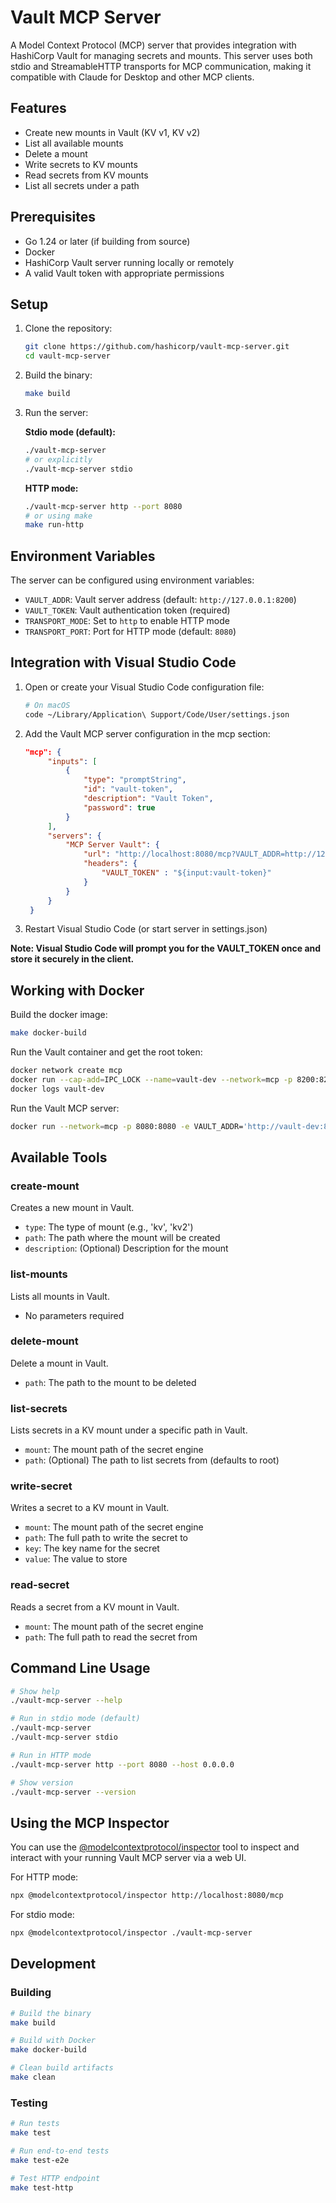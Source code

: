 # Vault MCP Server

A Model Context Protocol (MCP) server that provides integration with HashiCorp
Vault for managing secrets and mounts. This server uses both stdio and StreamableHTTP
transports for MCP communication, making it compatible with Claude for Desktop 
and other MCP clients.

## Features

- Create new mounts in Vault (KV v1, KV v2)
- List all available mounts
- Delete a mount
- Write secrets to KV mounts
- Read secrets from KV mounts
- List all secrets under a path

## Prerequisites
- Go 1.24 or later (if building from source)
- Docker
- HashiCorp Vault server running locally or remotely
- A valid Vault token with appropriate permissions

## Setup

1. Clone the repository:
    ```bash
    git clone https://github.com/hashicorp/vault-mcp-server.git
    cd vault-mcp-server
    ```

2. Build the binary:
    ```bash
    make build
    ```

3. Run the server:

    **Stdio mode (default):**
    ```bash
    ./vault-mcp-server
    # or explicitly
    ./vault-mcp-server stdio
    ```

    **HTTP mode:**
    ```bash
    ./vault-mcp-server http --port 8080
    # or using make
    make run-http
    ```

## Environment Variables

The server can be configured using environment variables:

- `VAULT_ADDR`: Vault server address (default: `http://127.0.0.1:8200`)
- `VAULT_TOKEN`: Vault authentication token (required)
- `TRANSPORT_MODE`: Set to `http` to enable HTTP mode
- `TRANSPORT_PORT`: Port for HTTP mode (default: `8080`)

## Integration with Visual Studio Code

1. Open or create your Visual Studio Code configuration file:

    ```bash
    # On macOS
    code ~/Library/Application\ Support/Code/User/settings.json
    ```

2. Add the Vault MCP server configuration in the mcp section:

    ```json
    "mcp": {
         "inputs": [
             {
                 "type": "promptString",
                 "id": "vault-token",
                 "description": "Vault Token",
                 "password": true
             }
         ],
         "servers": {
             "MCP Server Vault": {
                 "url": "http://localhost:8080/mcp?VAULT_ADDR=http://127.0.0.1:8200",
                 "headers": {
                     "VAULT_TOKEN" : "${input:vault-token}"
                 }
             }
         }
     }
    ```

3. Restart Visual Studio Code (or start server in settings.json)

**Note: Visual Studio Code will prompt you for the VAULT_TOKEN once and store
it securely in the client.**

## Working with Docker

Build the docker image:

```bash
make docker-build
```

Run the Vault container and get the root token:

```bash
docker network create mcp
docker run --cap-add=IPC_LOCK --name=vault-dev --network=mcp -p 8200:8200 hashicorp/vault server -dev
docker logs vault-dev
```

Run the Vault MCP server:

```bash
docker run --network=mcp -p 8080:8080 -e VAULT_ADDR='http://vault-dev:8200' -e VAULT_TOKEN='<your-token-from-last-step>' -e TRANSPORT_MODE='http' vault-mcp-server:dev
```

## Available Tools

### create-mount

Creates a new mount in Vault.

- `type`: The type of mount (e.g., 'kv', 'kv2')
- `path`: The path where the mount will be created
- `description`: (Optional) Description for the mount

### list-mounts

Lists all mounts in Vault.

- No parameters required

### delete-mount

Delete a mount in Vault.

- `path`: The path to the mount to be deleted

### list-secrets

Lists secrets in a KV mount under a specific path in Vault.

- `mount`: The mount path of the secret engine
- `path`: (Optional) The path to list secrets from (defaults to root)

### write-secret

Writes a secret to a KV mount in Vault.

- `mount`: The mount path of the secret engine
- `path`: The full path to write the secret to
- `key`: The key name for the secret
- `value`: The value to store

### read-secret

Reads a secret from a KV mount in Vault.

- `mount`: The mount path of the secret engine
- `path`: The full path to read the secret from

## Command Line Usage

```bash
# Show help
./vault-mcp-server --help

# Run in stdio mode (default)
./vault-mcp-server
./vault-mcp-server stdio

# Run in HTTP mode
./vault-mcp-server http --port 8080 --host 0.0.0.0

# Show version
./vault-mcp-server --version
```

## Using the MCP Inspector

You can use
the [@modelcontextprotocol/inspector](https://www.npmjs.com/package/@modelcontextprotocol/inspector)
tool to inspect and interact with your running Vault MCP server via a web UI.

For HTTP mode:
```bash
npx @modelcontextprotocol/inspector http://localhost:8080/mcp
```

For stdio mode:
```bash
npx @modelcontextprotocol/inspector ./vault-mcp-server
```

## Development

### Building

```bash
# Build the binary
make build

# Build with Docker
make docker-build

# Clean build artifacts
make clean
```

### Testing

```bash
# Run tests
make test

# Run end-to-end tests
make test-e2e

# Test HTTP endpoint
make test-http
```
